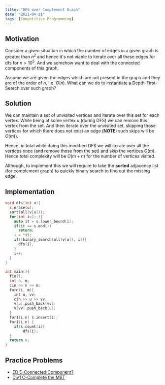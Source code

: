 ```yaml
---
title: "DFS over Complement Graph"
date: "2021-04-21"
tags: [Competitive Programming]
---
```


## Motivation

Consider a given situation in which the number of edges in a given graph is greater than $n^2$ and hence it's not viable to iterate over all these edges for dfs for $n > 10^5$. And we somehow want to deal with the connected components of this graph.

Assume we are given the edges which are not present in the graph and they are of the order of $n$, i.e. $O(n)$. What can we do to instantiate a Depth-First-Search over such graph?

## Solution

We can maintain a set of unvisited vertices and iterate over this set for each vertex. While being at some vertex $u$ (during DFS) we can remove this vertex from the set. And then iterate over the unvisited set, skipping those vertices for which there does not exist an edge (**NOTE:** such skips will be $O(m)$).

Hence, in total while doing this modified DFS we will iterate over all the vertices once (and remove those from the set) and skip the vertices $O(m)$. Hence total complexity will be $O(m + n)$ for the number of vertices visited.

Although, to implement this we will require to take the **sorted** adjacency list (for complement graph) to quickly binary search to find out the missing edge.

## Implementation

```cpp
void dfs(int u){
  s.erase(u);
  sort(all(v[u]));
  for(int i=1;;){
    auto it = s.lower_bound(i);
    if(it == s.end())
      return;
    i = *it;
    if(!binary_search(all(v[u]), i)){
      dfs(i);
    }
    i++;
  }
}
 
int main(){
  fio();
  int n, m;
  cin >> n >> m;
  forn(i, m){
    int u, vv;
    cin >> u >> vv;
    v[u].push_back(vv);
    v[vv].push_back(u);
  }
  for1(i,n) s.insert(i);
  for1(i,n) {
    if(s.count(i))
    	dfs(i);
  }
  return 0;
}
```

## Practice Problems
- [ED E-Connected Component?](https://codeforces.com/contest/920/problem/E)
- [Div1 C-Complete the MST](https://codeforces.com/contest/1508/problem/C)
